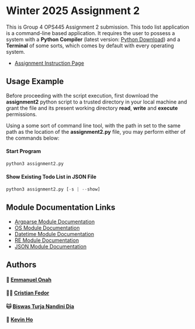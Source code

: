 # Winter 2025 Assignment 2

This is Group 4 OPS445 Assignment 2 submission. This todo list application is a command-line based application. It requires the user to possess a system with a **Python Compiler** (latest version: [Python Download](https://www.python.org/downloads/)) and a **Terminal** of some sorts, which comes by default with every operating system.

- [Assignment Instruction Page](https://seneca-ictoer.github.io/OPS445/B-Assignments/assignment2group)

## Usage Example

Before proceeding with the script execution, first download the **assignment2** python script to a trusted directory in your local machine and grant the file and its present working directory **read**, **write** and **execute** permissions.

Using a some sort of command line tool, with the path in set to the same path as the location of the **assignment2.py** file, you may perform either of the commands below:

#### Start Program

```python
python3 assignment2.py
```

#### Show Existing Todo List in JSON File

```python
python3 assignment2.py [-s | --show]
```

## Module Documentation Links

- [Argparse Module Documentation](https://docs.python.org/3/howto/argparse.html)
- [OS Module Documentation](https://docs.python.org/3/library/os.html#module-os)
- [Datetime Module Documentation](https://docs.python.org/3/library/datetime.html#module-datetime)
- [RE Module Documentation](https://docs.python.org/3/library/re.html#module-re)
- [JSON Module Documentation](https://docs.python.org/3/library/json.html#module-json)

## Authors

#### 🧛 [Emmanuel Onah](https://www.github.com/themman)

#### 🦸‍♂️ [Cristian Fedor](https://github.com/crifro)

#### 🐱 [Biswas Turja Nandini Dia](https://github.com/bturjanandini)

#### 🦾 [Kevin Ho](https://github.com/xograph)

